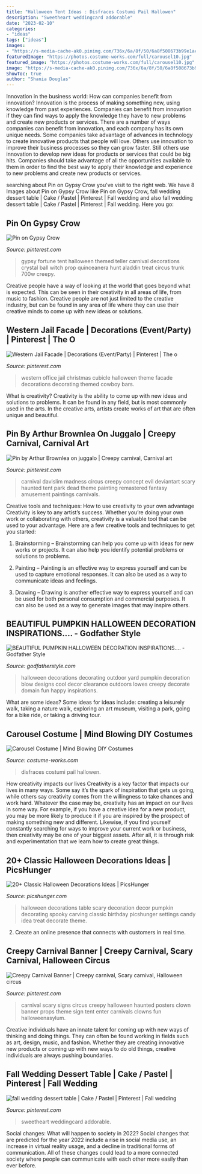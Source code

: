 ```yaml
---
title: "Halloween Tent Ideas : Disfraces Costumi Pail Hallowen"
description: "Sweetheart weddingcard addorable"
date: "2023-02-10"
categories:
- "ideas"
tags: ["ideas"]
images:
- "https://s-media-cache-ak0.pinimg.com/736x/6a/8f/50/6a8f508673b99e1ac0b253f50fbcc2a6.jpg"
featuredImage: "https://photos.costume-works.com/full/carousel10.jpg"
featured_image: "https://photos.costume-works.com/full/carousel10.jpg"
image: "https://s-media-cache-ak0.pinimg.com/736x/6a/8f/50/6a8f508673b99e1ac0b253f50fbcc2a6.jpg"
ShowToc: true
author: "Shania Douglas"
---
```



Innovation in the business world: How can companies benefit from innovation?
Innovation is the process of making something new, using knowledge from past experiences. Companies can benefit from innovation if they can find ways to apply the knowledge they have to new problems and create new products or services. There are a number of ways companies can benefit from innovation, and each company has its own unique needs. Some companies take advantage of advances in technology to create innovative products that people will love. Others use innovation to improve their business processes so they can grow faster. Still others use innovation to develop new ideas for products or services that could be big hits. Companies should take advantage of all the opportunities available to them in order to find the best way to apply their knowledge and experience to new problems and create new products or services.

	

		
searching about Pin on Gypsy Crow you've visit to the right web. We have 8 Images about Pin on Gypsy Crow like Pin on Gypsy Crow, fall wedding dessert table | Cake / Pastel | Pinterest | Fall wedding and also fall wedding dessert table | Cake / Pastel | Pinterest | Fall wedding. Here you go:
		
    
## Pin On Gypsy Crow

<img loading=lazy src="https://i.pinimg.com/originals/a5/93/06/a593060704a1edd68320aee78cc8aa05.jpg" onerror="this.onerror=null;this.src='https://tse3.mm.bing.net/th?id=OIP.FU3PmGIkP0qkyOCs-O62bwHaK6&amp;pid=15.1';" alt="Pin on Gypsy Crow">

_Source: pinterest.com_

>gypsy fortune tent halloween themed teller carnival decorations crystal ball witch prop quinceanera hunt aladdin treat circus trunk 700w creepy. 

	

Creative people have a way of looking at the world that goes beyond what is expected. This can be seen in their creativity in all areas of life, from music to fashion. Creative people are not just limited to the creative industry, but can be found in any area of life where they can use their creative minds to come up with new ideas or solutions.

    
## Western Jail Facade | Decorations (Event/Party) | Pinterest | The O

<img loading=lazy src="https://s-media-cache-ak0.pinimg.com/736x/6a/8f/50/6a8f508673b99e1ac0b253f50fbcc2a6.jpg" onerror="this.onerror=null;this.src='https://tse3.mm.bing.net/th?id=OIP.CSQM5blyQCHecOGGILXFAgHaLK&amp;pid=15.1';" alt="Western Jail Facade | Decorations (Event/Party) | Pinterest | The o">

_Source: pinterest.com_

>western office jail christmas cubicle halloween theme facade decorations decorating themed cowboy bars. 

	

What is creativity?
Creativity is the ability to come up with new ideas and solutions to problems. It can be found in any field, but is most commonly used in the arts. In the creative arts, artists create works of art that are often unique and beautiful.

    
## Pin By Arthur Brownlea On Juggalo | Creepy Carnival, Carnival Art

<img loading=lazy src="https://i.pinimg.com/736x/f4/bb/bd/f4bbbd34565994a35fd044b26ea9f4fa.jpg" onerror="this.onerror=null;this.src='https://tse2.mm.bing.net/th?id=OIP.u42X8kh8XOZwmg_DOQ2bgQHaFP&amp;pid=15.1';" alt="Pin by Arthur Brownlea on juggalo | Creepy carnival, Carnival art">

_Source: pinterest.com_

>carnival davislim madness circus creepy concept evil deviantart scary haunted tent park dead theme painting remastered fantasy amusement paintings carnivals. 

	

Creative tools and techniques: How to use creativity to your own advantage
Creativity is key to any artist’s success. Whether you’re doing your own work or collaborating with others, creativity is a valuable tool that can be used to your advantage. Here are a few creative tools and techniques to get you started:
1. Brainstorming – Brainstorming can help you come up with ideas for new works or projects. It can also help you identify potential problems or solutions to problems.

2. Painting – Painting is an effective way to express yourself and can be used to capture emotional responses. It can also be used as a way to communicate ideas and feelings.

3. Drawing – Drawing is another effective way to express yourself and can be used for both personal consumption and commercial purposes. It can also be used as a way to generate images that may inspire others.


    
## BEAUTIFUL PUMPKIN HALLOWEEN DECORATION INSPIRATIONS.... - Godfather Style

<img loading=lazy src="http://godfatherstyle.com/wp-content/uploads/2016/09/cool-outdoor-halloween-decorations..jpg" onerror="this.onerror=null;this.src='https://tse1.mm.bing.net/th?id=OIP.Q7n6NYf3bMFy_o7ldk1B_AHaGR&amp;pid=15.1';" alt="BEAUTIFUL PUMPKIN HALLOWEEN DECORATION INSPIRATIONS.... - Godfather Style">

_Source: godfatherstyle.com_

>halloween decorations decorating outdoor yard pumpkin decoration blow designs cool decor clearance outdoors lowes creepy decorate domain fun happy inspirations. 

	

What are some ideas?
Some ideas for ideas include: creating a leisurely walk, taking a nature walk, exploring an art museum, visiting a park, going for a bike ride, or taking a driving tour.

    
## Carousel Costume | Mind Blowing DIY Costumes

<img loading=lazy src="https://photos.costume-works.com/full/carousel10.jpg" onerror="this.onerror=null;this.src='https://tse2.mm.bing.net/th?id=OIP.2gmg2v3lk1Nk4y3etp5oLQHaKZ&amp;pid=15.1';" alt="Carousel Costume | Mind Blowing DIY Costumes">

_Source: costume-works.com_

>disfraces costumi pail hallowen. 

	

How creativity impacts our lives
Creativity is a key factor that impacts our lives in many ways. Some say it’s the spark of inspiration that gets us going, while others say creativity comes from the willingness to take chances and work hard. Whatever the case may be, creativity has an impact on our lives in some way. 
For example, if you have a creative idea for a new product, you may be more likely to produce it if you are inspired by the prospect of making something new and different. Likewise, if you find yourself constantly searching for ways to improve your current work or business, then creativity may be one of your biggest assets. After all, it is through risk and experimentation that we learn how to create great things.

    
## 20+ Classic Halloween Decorations Ideas | PicsHunger

<img loading=lazy src="http://www.picshunger.com/wp-content/uploads/2014/09/Original_Korinne-Seel-Halloween-pumpkin-carving-party-table_s4x3.jpg" onerror="this.onerror=null;this.src='https://tse2.mm.bing.net/th?id=OIP.w6IMD-oqh-eUzIlIl7atKAHaFj&amp;pid=15.1';" alt="20+ Classic Halloween Decorations Ideas | PicsHunger">

_Source: picshunger.com_

>halloween decorations table scary decoration decor pumpkin decorating spooky carving classic birthday picshunger settings candy idea treat decorate theme. 

	

2. Create an online presence that connects with customers in real time.

    
## Creepy Carnival Banner | Creepy Carnival, Scary Carnival, Halloween Circus

<img loading=lazy src="https://i.pinimg.com/736x/30/67/36/3067361ff3e6025d5415e91ed956f8b7--scary-carnival-carnival-signs.jpg" onerror="this.onerror=null;this.src='https://tse4.mm.bing.net/th?id=OIP.RLxu-60bMR4NV-_U0JimCQHaD7&amp;pid=15.1';" alt="Creepy Carnival Banner | Creepy carnival, Scary carnival, Halloween circus">

_Source: pinterest.com_

>carnival scary signs circus creepy halloween haunted posters clown banner props theme sign tent enter carnivals clowns fun halloweenasylum. 

	

Creative individuals have an innate talent for coming up with new ways of thinking and doing things. They can often be found working in fields such as art, design, music, and fashion. Whether they are creating innovative new products or coming up with new ways to do old things, creative individuals are always pushing boundaries.

    
## Fall Wedding Dessert Table | Cake / Pastel | Pinterest | Fall Wedding

<img loading=lazy src="https://s-media-cache-ak0.pinimg.com/736x/63/a7/14/63a714b81da62d7addc4ea0f0175be58--fall-wedding-desserts-wedding-dessert-tables.jpg" onerror="this.onerror=null;this.src='https://tse2.mm.bing.net/th?id=OIP.YwdUFbinNQutWZibIhx0ogHaLH&amp;pid=15.1';" alt="fall wedding dessert table | Cake / Pastel | Pinterest | Fall wedding">

_Source: pinterest.com_

>sweetheart weddingcard addorable. 

	

Social changes: What will happen to society in 2022?
Social changes that are predicted for the year 2022 include a rise in social media use, an increase in virtual reality usage, and a decline in traditional forms of communication. All of these changes could lead to a more connected society where people can communicate with each other more easily than ever before.

